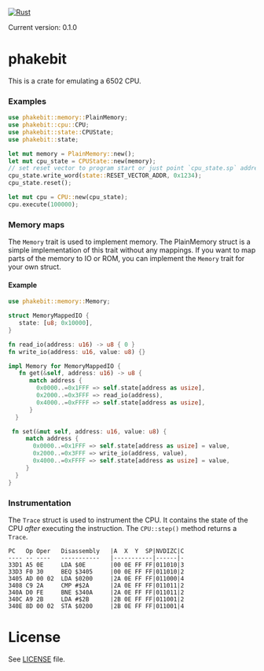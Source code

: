 [![Rust](https://github.com/jukeks/phakebit/actions/workflows/rust.yml/badge.svg)](https://github.com/jukeks/phakebit/actions/workflows/rust.yml)

Current version: 0.1.0

# phakebit

This is a crate for emulating a 6502 CPU.

### Examples
```rust
use phakebit::memory::PlainMemory;
use phakebit::cpu::CPU;
use phakebit::state::CPUState;
use phakebit::state;

let mut memory = PlainMemory::new();
let mut cpu_state = CPUState::new(memory);
// set reset vector to program start or just point `cpu_state.sp` address
cpu_state.write_word(state::RESET_VECTOR_ADDR, 0x1234);
cpu_state.reset();

let mut cpu = CPU::new(cpu_state);
cpu.execute(100000);
```

### Memory maps
The `Memory` trait is used to implement memory. The PlainMemory struct is a
simple implementation of this trait without any mappings. If you want to map
parts of the memory to IO or ROM, you can implement the `Memory` trait for
your own struct.

#### Example

```rust
use phakebit::memory::Memory;

struct MemoryMappedIO {
   state: [u8; 0x10000],
}

fn read_io(address: u16) -> u8 { 0 }
fn write_io(address: u16, value: u8) {}

impl Memory for MemoryMappedIO {
   fn get(&self, address: u16) -> u8 {
      match address {
        0x0000..=0x1FFF => self.state[address as usize],
        0x2000..=0x3FFF => read_io(address),
        0x4000..=0xFFFF => self.state[address as usize],
      }
  }

 fn set(&mut self, address: u16, value: u8) {
     match address {
       0x0000..=0x1FFF => self.state[address as usize] = value,
       0x2000..=0x3FFF => write_io(address, value),
       0x4000..=0xFFFF => self.state[address as usize] = value,
     }
  }
}
```

### Instrumentation
The `Trace` struct is used to instrument the CPU. It contains the state of
the CPU _after_ executing the instruction. The `CPU::step()` method returns
a `Trace`.

```
PC   Op Oper   Disassembly   |A  X  Y  SP|NVDIZC|C
---- -- ----   -----------   |-----------|------|-
33D1 A5 0E     LDA $0E       |00 0E FF FF|011010|3
33D3 F0 30     BEQ $3405     |00 0E FF FF|011010|2
3405 AD 00 02  LDA $0200     |2A 0E FF FF|011000|4
3408 C9 2A     CMP #$2A      |2A 0E FF FF|011011|2
340A D0 FE     BNE $340A     |2A 0E FF FF|011011|2
340C A9 2B     LDA #$2B      |2B 0E FF FF|011001|2
340E 8D 00 02  STA $0200     |2B 0E FF FF|011001|4
```

# License
See [LICENSE](LICENSE) file.
